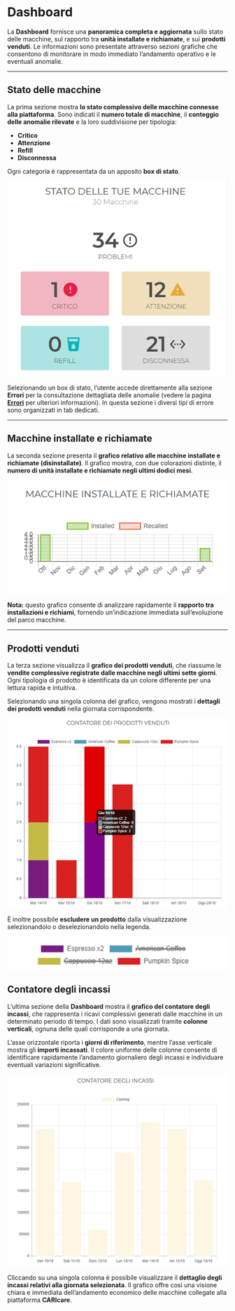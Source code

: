 # Dashboard

La **Dashboard** fornisce una **panoramica completa e aggiornata** sullo stato delle macchine, sul rapporto tra **unità installate e richiamate**, e sui **prodotti venduti**.
Le informazioni sono presentate attraverso sezioni grafiche che consentono di monitorare in modo immediato l’andamento operativo e le eventuali anomalie.

---

## Stato delle macchine

La prima sezione mostra **lo stato complessivo delle macchine connesse alla piattaforma**.
Sono indicati il **numero totale di macchine**, il **conteggio delle anomalie rilevate** e la loro suddivisione per tipologia:

* **Critico**
* **Attenzione**
* **Refill**
* **Disconnessa**

Ogni categoria è rappresentata da un apposito **box di stato**.

<kbd>![Stato Macchine](_images/dashboard-stato-3.png)</kbd>

Selezionando un box di stato, l’utente accede direttamente alla sezione **Errori** per la consultazione dettagliata delle anomalie (vedere la pagina [**Errori**](https://carimali.github.io/wiki/#/docs-it/errori) per ulteriori informazioni).
In questa sezione i diversi tipi di errore sono organizzati in tab dedicati.

---

## Macchine installate e richiamate

La seconda sezione presenta il **grafico relativo alle macchine installate e richiamate (disinstallate)**.
Il grafico mostra, con due colorazioni distinte, il **numero di unità installate e richiamate negli ultimi dodici mesi**.

<kbd>![Macchine Installate Richiamate](_images/dashboard-macchine-installate-e-richiamate.png)</kbd>

**Nota:** questo grafico consente di analizzare rapidamente il **rapporto tra installazioni e richiami**, fornendo un’indicazione immediata sull’evoluzione del parco macchine.

---

## Prodotti venduti

La terza sezione visualizza il **grafico dei prodotti venduti**, che riassume le **vendite complessive registrate dalle macchine negli ultimi sette giorni**.
Ogni tipologia di prodotto è identificata da un colore differente per una lettura rapida e intuitiva.

Selezionando una singola colonna del grafico, vengono mostrati i **dettagli dei prodotti venduti** nella giornata corrispondente.

<kbd>![Dettaglio Prodotti Venduti](_images/dashboard-prodotti-venduti01.png)</kbd>

È inoltre possibile **escludere un prodotto** dalla visualizzazione selezionandolo o deselezionandolo nella legenda.

<kbd>![dashboard-escludi-bevande](_images/dashboard-escludi-bevande.png)</kbd>

## Contatore degli incassi

L’ultima sezione della **Dashboard** mostra il **grafico del contatore degli incassi**, che rappresenta i ricavi complessivi generati dalle macchine in un determinato periodo di tempo.
I dati sono visualizzati tramite **colonne verticali**, ognuna delle quali corrisponde a una giornata.

L’asse orizzontale riporta i **giorni di riferimento**, mentre l’asse verticale mostra gli **importi incassati**.
Il colore uniforme delle colonne consente di identificare rapidamente l’andamento giornaliero degli incassi e individuare eventuali variazioni significative.

<kbd>![Contatore degli incassi](_images/dashboard-escludi.png)</kbd>

Cliccando su una singola colonna è possibile visualizzare il **dettaglio degli incassi relativi alla giornata selezionata**.
Il grafico offre così una visione chiara e immediata dell’andamento economico delle macchine collegate alla piattaforma **CARIcare**.